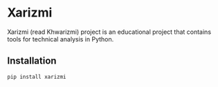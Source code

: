 # Xarizmi
Xarizmi (read Khwarizmi) project is an educational project that contains tools for technical analysis in Python.


## Installation
```bash
pip install xarizmi
```


